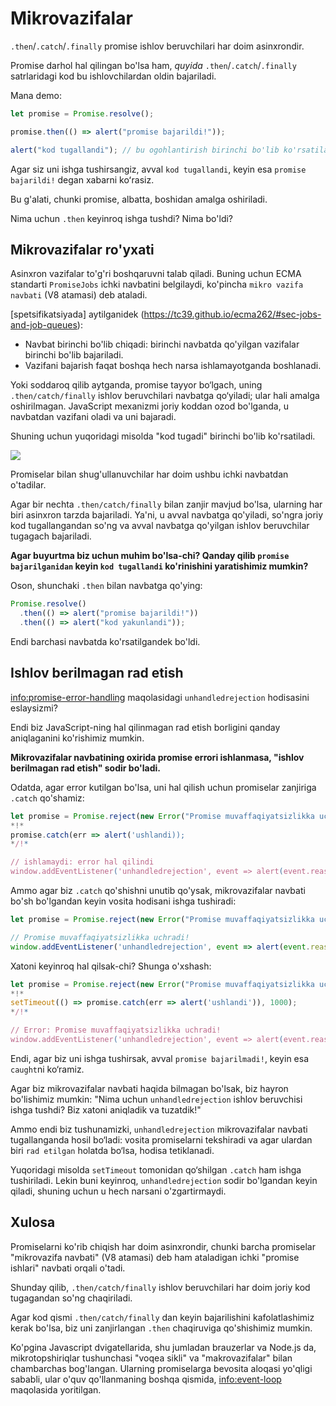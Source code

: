 
# Mikrovazifalar

`.then`/`.catch`/`.finally` promise ishlov beruvchilari har doim asinxrondir.

Promise darhol hal qilingan bo'lsa ham, *quyida* `.then`/`.catch`/`.finally` satrlaridagi kod bu ishlovchilardan oldin bajariladi.

Mana demo:

```js run
let promise = Promise.resolve();

promise.then(() => alert("promise bajarildi!"));

alert("kod tugallandi"); // bu ogohlantirish birinchi bo'lib ko'rsatiladi
```

Agar siz uni ishga tushirsangiz, avval `kod tugallandi`, keyin esa `promise bajarildi!` degan xabarni koʻrasiz.

Bu g'alati, chunki promise, albatta, boshidan amalga oshiriladi.

Nima uchun `.then` keyinroq ishga tushdi? Nima bo'ldi?

## Mikrovazifalar ro'yxati

Asinxron vazifalar to'g'ri boshqaruvni talab qiladi. Buning uchun ECMA standarti `PromiseJobs` ichki navbatini belgilaydi, ko'pincha `mikro vazifa navbati` (V8 atamasi) deb ataladi.

[spetsifikatsiyada] aytilganidek (https://tc39.github.io/ecma262/#sec-jobs-and-job-queues):

- Navbat birinchi bo'lib chiqadi: birinchi navbatda qo'yilgan vazifalar birinchi bo'lib bajariladi.
- Vazifani bajarish faqat boshqa hech narsa ishlamayotganda boshlanadi.

Yoki soddaroq qilib aytganda, promise tayyor bo‘lgach, uning `.then/catch/finally` ishlov beruvchilari navbatga qo‘yiladi; ular hali amalga oshirilmagan. JavaScript mexanizmi joriy koddan ozod bo'lganda, u navbatdan vazifani oladi va uni bajaradi.

Shuning uchun yuqoridagi misolda "kod tugadi" birinchi bo'lib ko'rsatiladi.

![](promiseQueue.svg)

Promiselar bilan shug'ullanuvchilar har doim ushbu ichki navbatdan o'tadilar.

Agar bir nechta `.then/catch/finally` bilan zanjir mavjud bo'lsa, ularning har biri asinxron tarzda bajariladi. Ya'ni, u avval navbatga qo'yiladi, so'ngra joriy kod tugallangandan so'ng va avval navbatga qo'yilgan ishlov beruvchilar tugagach bajariladi.

**Agar buyurtma biz uchun muhim bo'lsa-chi? Qanday qilib `promise bajarilganidan` keyin `kod tugallandi` ko'rinishini yaratishimiz mumkin?**

Oson, shunchaki `.then` bilan navbatga qo'ying:

```js run
Promise.resolve()
  .then(() => alert("promise bajarildi!"))
  .then(() => alert("kod yakunlandi"));
```

Endi barchasi navbatda ko'rsatilgandek bo'ldi.

## Ishlov berilmagan rad etish

<info:promise-error-handling> maqolasidagi `unhandledrejection` hodisasini eslaysizmi?

Endi biz JavaScript-ning hal qilinmagan rad etish borligini qanday aniqlaganini ko'rishimiz mumkin.

**Mikrovazifalar navbatining oxirida promise errori ishlanmasa, "ishlov berilmagan rad etish" sodir bo'ladi.**

Odatda, agar error kutilgan bo'lsa, uni hal qilish uchun promiselar zanjiriga `.catch` qo'shamiz:

```js run
let promise = Promise.reject(new Error("Promise muvaffaqiyatsizlikka uchradi!"));
*!*
promise.catch(err => alert('ushlandi));
*/!*

// ishlamaydi: error hal qilindi
window.addEventListener('unhandledrejection', event => alert(event.reason));
```

Ammo agar biz `.catch` qo'shishni unutib qo'ysak, mikrovazifalar navbati bo'sh bo'lgandan keyin vosita hodisani ishga tushiradi:

```js run
let promise = Promise.reject(new Error("Promise muvaffaqiyatsizlikka uchradi!"));

// Promise muvaffaqiyatsizlikka uchradi!
window.addEventListener('unhandledrejection', event => alert(event.reason));
```

Xatoni keyinroq hal qilsak-chi? Shunga o'xshash:

```js run
let promise = Promise.reject(new Error("Promise muvaffaqiyatsizlikka uchradi!"));
*!*
setTimeout(() => promise.catch(err => alert('ushlandi')), 1000);
*/!*

// Error: Promise muvaffaqiyatsizlikka uchradi!
window.addEventListener('unhandledrejection', event => alert(event.reason));
```

Endi, agar biz uni ishga tushirsak, avval `promise bajarilmadi!`, keyin esa `caught`ni ko‘ramiz.

Agar biz mikrovazifalar navbati haqida bilmagan bo'lsak, biz hayron bo'lishimiz mumkin: "Nima uchun `unhandledrejection` ishlov beruvchisi ishga tushdi? Biz xatoni aniqladik va tuzatdik!"

Ammo endi biz tushunamizki, `unhandledrejection` mikrovazifalar navbati tugallanganda hosil bo‘ladi: vosita promiselarni tekshiradi va agar ulardan biri `rad etilgan` holatda bo‘lsa, hodisa tetiklanadi.

Yuqoridagi misolda `setTimeout` tomonidan qo‘shilgan `.catch` ham ishga tushiriladi. Lekin buni keyinroq, `unhandledrejection` sodir bo'lgandan keyin qiladi, shuning uchun u hech narsani o'zgartirmaydi.

## Xulosa

Promiselarni ko'rib chiqish har doim asinxrondir, chunki barcha promiselar "mikrovazifa navbati" (V8 atamasi) deb ham ataladigan ichki "promise ishlari" navbati orqali o'tadi.

Shunday qilib, `.then/catch/finally` ishlov beruvchilari har doim joriy kod tugagandan so'ng chaqiriladi.

Agar kod qismi `.then/catch/finally` dan keyin bajarilishini kafolatlashimiz kerak bo'lsa, biz uni zanjirlangan `.then` chaqiruviga qo'shishimiz mumkin.

Ko'pgina Javascript dvigatellarida, shu jumladan brauzerlar va Node.js da, mikrotopshiriqlar tushunchasi "voqea sikli" va "makrovazifalar" bilan chambarchas bog'langan. Ularning promiselarga bevosita aloqasi yo'qligi sababli, ular o'quv qo'llanmaning boshqa qismida, <info:event-loop> maqolasida yoritilgan.
